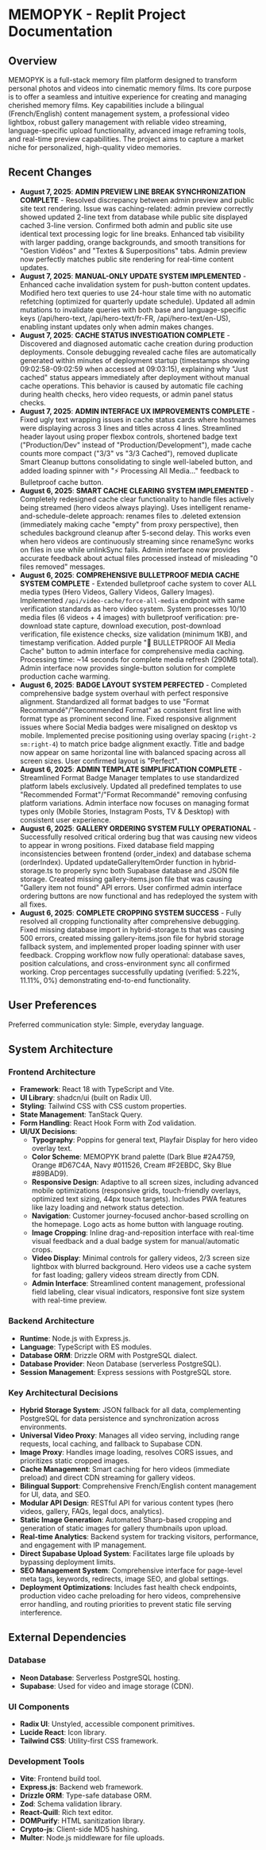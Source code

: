 # MEMOPYK - Replit Project Documentation

## Overview
MEMOPYK is a full-stack memory film platform designed to transform personal photos and videos into cinematic memory films. Its core purpose is to offer a seamless and intuitive experience for creating and managing cherished memory films. Key capabilities include a bilingual (French/English) content management system, a professional video lightbox, robust gallery management with reliable video streaming, language-specific upload functionality, advanced image reframing tools, and real-time preview capabilities. The project aims to capture a market niche for personalized, high-quality video memories.

## Recent Changes  
- **August 7, 2025**: **ADMIN PREVIEW LINE BREAK SYNCHRONIZATION COMPLETE** - Resolved discrepancy between admin preview and public site text rendering. Issue was caching-related: admin preview correctly showed updated 2-line text from database while public site displayed cached 3-line version. Confirmed both admin and public site use identical text processing logic for line breaks. Enhanced tab visibility with larger padding, orange backgrounds, and smooth transitions for "Gestion Vidéos" and "Textes & Superpositions" tabs. Admin preview now perfectly matches public site rendering for real-time content updates.
- **August 7, 2025**: **MANUAL-ONLY UPDATE SYSTEM IMPLEMENTED** - Enhanced cache invalidation system for push-button content updates. Modified hero text queries to use 24-hour stale time with no automatic refetching (optimized for quarterly update schedule). Updated all admin mutations to invalidate queries with both base and language-specific keys (/api/hero-text, /api/hero-text/fr-FR, /api/hero-text/en-US), enabling instant updates only when admin makes changes.
- **August 7, 2025**: **CACHE STATUS INVESTIGATION COMPLETE** - Discovered and diagnosed automatic cache creation during production deployments. Console debugging revealed cache files are automatically generated within minutes of deployment startup (timestamps showing 09:02:58-09:02:59 when accessed at 09:03:15), explaining why "Just cached" status appears immediately after deployment without manual cache operations. This behavior is caused by automatic file caching during health checks, hero video requests, or admin panel status checks.
- **August 7, 2025**: **ADMIN INTERFACE UX IMPROVEMENTS COMPLETE** - Fixed ugly text wrapping issues in cache status cards where hostnames were displaying across 3 lines and titles across 4 lines. Streamlined header layout using proper flexbox controls, shortened badge text ("Production/Dev" instead of "Production/Development"), made cache counts more compact ("3/3" vs "3/3 Cached"), removed duplicate Smart Cleanup buttons consolidating to single well-labeled button, and added loading spinner with "⚡ Processing All Media..." feedback to Bulletproof cache button.
- **August 6, 2025**: **SMART CACHE CLEARING SYSTEM IMPLEMENTED** - Completely redesigned cache clear functionality to handle files actively being streamed (hero videos always playing). Uses intelligent rename-and-schedule-delete approach: renames files to .deleted extension (immediately making cache "empty" from proxy perspective), then schedules background cleanup after 5-second delay. This works even when hero videos are continuously streaming since renameSync works on files in use while unlinkSync fails. Admin interface now provides accurate feedback about actual files processed instead of misleading "0 files removed" messages.
- **August 6, 2025**: **COMPREHENSIVE BULLETPROOF MEDIA CACHE SYSTEM COMPLETE** - Extended bulletproof cache system to cover ALL media types (Hero Videos, Gallery Videos, Gallery Images). Implemented `/api/video-cache/force-all-media` endpoint with same verification standards as hero video system. System processes 10/10 media files (6 videos + 4 images) with bulletproof verification: pre-download state capture, download execution, post-download verification, file existence checks, size validation (minimum 1KB), and timestamp verification. Added purple "🚀 BULLETPROOF All Media Cache" button to admin interface for comprehensive media caching. Processing time: ~14 seconds for complete media refresh (290MB total). Admin interface now provides single-button solution for complete production cache warming.
- **August 6, 2025**: **BADGE LAYOUT SYSTEM PERFECTED** - Completed comprehensive badge system overhaul with perfect responsive alignment. Standardized all format badges to use "Format Recommandé"/"Recommended Format" as consistent first line with format type as prominent second line. Fixed responsive alignment issues where Social Media badges were misaligned on desktop vs mobile. Implemented precise positioning using overlay spacing (`right-2 sm:right-4`) to match price badge alignment exactly. Title and badge now appear on same horizontal line with balanced spacing across all screen sizes. User confirmed layout is "Perfect".
- **August 6, 2025**: **ADMIN TEMPLATE SIMPLIFICATION COMPLETE** - Streamlined Format Badge Manager templates to use standardized platform labels exclusively. Updated all predefined templates to use "Recommended Format"/"Format Recommandé" removing confusing platform variations. Admin interface now focuses on managing format types only (Mobile Stories, Instagram Posts, TV & Desktop) with consistent user experience.
- **August 6, 2025**: **GALLERY ORDERING SYSTEM FULLY OPERATIONAL** - Successfully resolved critical ordering bug that was causing new videos to appear in wrong positions. Fixed database field mapping inconsistencies between frontend (order_index) and database schema (orderIndex). Updated updateGalleryItemOrder function in hybrid-storage.ts to properly sync both Supabase database and JSON file storage. Created missing gallery-items.json file that was causing "Gallery item not found" API errors. User confirmed admin interface ordering buttons are now functional and has redeployed the system with all fixes.
- **August 6, 2025**: **COMPLETE CROPPING SYSTEM SUCCESS** - Fully resolved all cropping functionality after comprehensive debugging. Fixed missing database import in hybrid-storage.ts that was causing 500 errors, created missing gallery-items.json file for hybrid storage fallback system, and implemented proper loading spinner with user feedback. Cropping workflow now fully operational: database saves, position calculations, and cross-environment sync all confirmed working. Crop percentages successfully updating (verified: 5.22%, 11.11%, 0%) demonstrating end-to-end functionality.

## User Preferences
Preferred communication style: Simple, everyday language.

## System Architecture

### Frontend Architecture
- **Framework**: React 18 with TypeScript and Vite.
- **UI Library**: shadcn/ui (built on Radix UI).
- **Styling**: Tailwind CSS with CSS custom properties.
- **State Management**: TanStack Query.
- **Form Handling**: React Hook Form with Zod validation.
- **UI/UX Decisions**:
    - **Typography**: Poppins for general text, Playfair Display for hero video overlay text.
    - **Color Scheme**: MEMOPYK brand palette (Dark Blue #2A4759, Orange #D67C4A, Navy #011526, Cream #F2EBDC, Sky Blue #89BAD9).
    - **Responsive Design**: Adaptive to all screen sizes, including advanced mobile optimizations (responsive grids, touch-friendly overlays, optimized text sizing, 44px touch targets). Includes PWA features like lazy loading and network status detection.
    - **Navigation**: Customer journey-focused anchor-based scrolling on the homepage. Logo acts as home button with language routing.
    - **Image Cropping**: Inline drag-and-reposition interface with real-time visual feedback and a dual badge system for manual/automatic crops.
    - **Video Display**: Minimal controls for gallery videos, 2/3 screen size lightbox with blurred background. Hero videos use a cache system for fast loading; gallery videos stream directly from CDN.
    - **Admin Interface**: Streamlined content management, professional field labeling, clear visual indicators, responsive font size system with real-time preview.

### Backend Architecture
- **Runtime**: Node.js with Express.js.
- **Language**: TypeScript with ES modules.
- **Database ORM**: Drizzle ORM with PostgreSQL dialect.
- **Database Provider**: Neon Database (serverless PostgreSQL).
- **Session Management**: Express sessions with PostgreSQL store.

### Key Architectural Decisions
- **Hybrid Storage System**: JSON fallback for all data, complementing PostgreSQL for data persistence and synchronization across environments.
- **Universal Video Proxy**: Manages all video serving, including range requests, local caching, and fallback to Supabase CDN.
- **Image Proxy**: Handles image loading, resolves CORS issues, and prioritizes static cropped images.
- **Cache Management**: Smart caching for hero videos (immediate preload) and direct CDN streaming for gallery videos.
- **Bilingual Support**: Comprehensive French/English content management for UI, data, and SEO.
- **Modular API Design**: RESTful API for various content types (hero videos, gallery, FAQs, legal docs, analytics).
- **Static Image Generation**: Automated Sharp-based cropping and generation of static images for gallery thumbnails upon upload.
- **Real-time Analytics**: Backend system for tracking visitors, performance, and engagement with IP management.
- **Direct Supabase Upload System**: Facilitates large file uploads by bypassing deployment limits.
- **SEO Management System**: Comprehensive interface for page-level meta tags, keywords, redirects, image SEO, and global settings.
- **Deployment Optimizations**: Includes fast health check endpoints, production video cache preloading for hero videos, comprehensive error handling, and routing priorities to prevent static file serving interference.

## External Dependencies

### Database
- **Neon Database**: Serverless PostgreSQL hosting.
- **Supabase**: Used for video and image storage (CDN).

### UI Components
- **Radix UI**: Unstyled, accessible component primitives.
- **Lucide React**: Icon library.
- **Tailwind CSS**: Utility-first CSS framework.

### Development Tools
- **Vite**: Frontend build tool.
- **Express.js**: Backend web framework.
- **Drizzle ORM**: Type-safe database ORM.
- **Zod**: Schema validation library.
- **React-Quill**: Rich text editor.
- **DOMPurify**: HTML sanitization library.
- **Crypto-js**: Client-side MD5 hashing.
- **Multer**: Node.js middleware for file uploads.